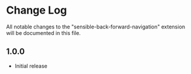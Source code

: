 # Change Log

All notable changes to the "sensible-back-forward-navigation" extension will be documented in this file.

## 1.0.0

- Initial release
